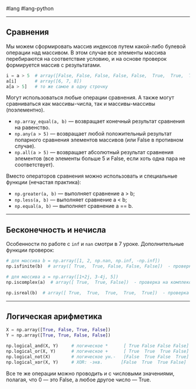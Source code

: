#lang #lang-python 

---
## Сравнения

Мы можем сформировать массив индексов путем какой-либо булевой операции над массивом. В этом случае все элементы массива перебираются на соответствие условию, и на основе проверок формируется массив с результатами.

```python
i = a > 5  # array([False, False, False, False, False,  True,  True,  True])  - остаются элементы, которые > 5
a[i]       # array([6, 7, 8])
a[a > 5]   # то же самое в одну строчку
```

Могут использоваться любые операции сравнения. А также могут сравниваться как массивы-числа, так и массивы-массивы (поэлементно).
- `np.array_equal(a, b)`  — возвращает конечный результат сравнения на равенство.
- `np.any(a > 5)`  — возвращает любой положительный результат попарного сравнения элементов массивов (или False в противном случае).
- `np.all(a > 5)`  — возвращает абсолютный результат сравнения элементов (все элементы больше 5 и False, если хоть одна пара не соответствует).

Вместо операторов сравнения можно использовать и специальные функции (нечастая практика):
- `np.greater(a, b)`  — выполняет сравнение a > b;
- `np.less(a, b)`  — выполняет сравнение a < b;
- `np.equal(a, b)`  — выполняет сравнение a == b.

---

## Бесконечность и нечисла

Особенности по работе с `inf` и `nan` смотри в 7 уроке.
Дополнительные функции проверок:

```python
# для массива b = np.array([1, 2, np.nan, np.inf, -np.inf])
np.isfinite(b)  # array([ True,  True, False, False, False])  - проверка на конечные числа

# для массива a = np.array([1+2j, 3-4j, 5])
np.iscomplex(a)  # array([ True,  True, False])  - проверка на комплексные

np.isreal(b)  # array([ True,  True,  True,  True,  True])  - проверка на действительные (в т.ч. nan, inf)
```

---

## Логическая арифметика

```python
X = np.array([True, False, True, False])
Y = np.array([True, True, False, False])

np.logical_and(X, Y)     # логическое *      [ True False False False]
np.logical_or(X, Y)      # логическое +      [ True  True  True False]
np.logical_not(X)        # логическое ун.-   [False  True False  True]
np.logical_xor(X, Y)     # XOR: -экв.       [False  True  True False]
```

Все те же операции можно проводить и с числовыми значениями, полагая, что 0 — это False, а любое другое число — True.

